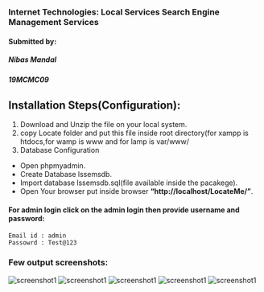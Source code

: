 ### Internet Technologies: Local Services Search Engine Management Services
#### Submitted by:
##### Nibas Mandal
##### 19MCMC09

## Installation Steps(Configuration):

1. Download and Unzip the file on your local system.
2. copy Locate folder and put this file inside root directory(for xampp is htdocs,for wamp is www and for lamp is var/www/
3. Database Configuration

* Open phpmyadmin.
* Create Database lssemsdb.
* Import database lssemsdb.sql(file available inside the pacakege).
* Open Your browser put inside browser **“http://localhost/LocateMe/”**.

#### For admin login click on the admin login then provide username and password:
```
Email id : admin
Passowrd : Test@123
```
### Few output screenshots:

![screenshot1](https://github.com/nibasman/nibasman/blob/main/Screenshot/Screenshot%20(199).png)
![screenshot1](https://github.com/nibasman/nibasman/blob/main/Screenshot/Screenshot%20(200).png)
![screenshot1](https://github.com/nibasman/nibasman/blob/main/Screenshot/Screenshot%20(201).png)
![screenshot1](https://github.com/nibasman/nibasman/blob/main/Screenshot/Screenshot%20(202).png)
![screenshot1](https://github.com/nibasman/nibasman/blob/main/Screenshot/Screenshot%20(203).png)
